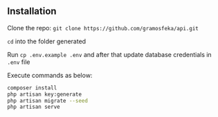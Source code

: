 ## Installation

Clone the repo: ``` git clone https://github.com/gramosfeka/api.git ```

```cd``` into the folder generated

Run ```cp .env.example .env``` and after that update database credentials in ```.env``` file

Execute commands as below:

```sh 
composer install
php artisan key:generate
php artisan migrate --seed
php artisan serve
```
